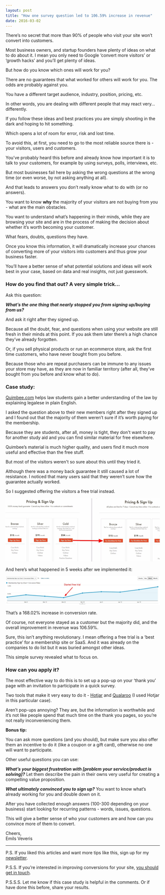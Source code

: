 ```yaml
---
layout: post
title: "How one survey question led to 106.59% increase in revenue"
date: 2016-03-02
---
```


There’s no secret that more than 90% of people who visit your site won’t convert into customers.

Most business owners, and startup founders have plenty of ideas on what to do about it. I mean you only need to Google ‘convert more visitors’ or ‘growth hacks’ and you’ll get plenty of ideas.

But how do you know which ones will work for you? 

There are no guarantees that what worked for others will work for you. The odds are probably against you.
 
You have a different target audience, industry, position, pricing, etc.

In other words, you are dealing with different people that may react very... differently.

If you follow these ideas and best practices you are simply shooting in the dark and hoping to hit something. 

Which opens a lot of room for error, risk and lost time.

To avoid this, at first, you need to go to the most reliable source there is - your visitors, users and customers. 

You’ve probably heard this before and already know how important it is to talk to your customers, for example by using surveys, polls, interviews, etc.

But most businesses fail here by asking the wrong questions at the wrong time (or even worse, by not asking anything at all).

And that leads to answers you don’t really know what to do with (or no answers).

You want to know **why** the majority of your visitors are not buying from you - what are the main obstacles.

You want to understand what’s happening in their minds, while they are browsing your site and are in the process of making the decision about whether it’s worth becoming your customer.

What fears, doubts, questions they have. 

Once you know this information, it will dramatically increase your chances of converting more of your visitors into customers and thus grow your business faster.

You’ll have a better sense of what potential solutions and ideas will work best in your case, based on data and real insights, not just guesswork. 

### How do you find that out? A very simple trick... ###

Ask this question: 

**_What’s the one thing that nearly stopped you from signing up/buying from us?_** 

And ask it right after they signed up.

Because all the doubt, fear, and questions when using your website are still fresh in their minds at this point. If you ask them later there’s a high chance they’ve already forgotten. 

Or, if you sell physical products or run an ecommerce store, ask the first time customers, who have never bought from you before. 

Because those who are repeat purchasers can be immune to any issues your store may have, as they are now in familiar territory (after all, they’ve bought from you before and know what to do).

### Case study: ### 

[Quimbee.com](https://www.quimbee.com/) helps law students gain a better understanding of the law by explaining legalese in plain English.
 
I asked the question above to their new members right after they signed up and I found out that the majority of them weren’t sure if it’s worth paying for the membership.

Because they are students, after all, money is tight, they don't want to pay for another study aid and you can find similar material for free elsewhere.

Quimbee’s material is much higher quality, and users find it much more useful and effective than the free stuff.
 
But most of the visitors weren't so sure about this until they tried it. 

Although there was a money back guarantee it still caused a lot of resistance. I noticed that many users said that they weren’t sure how the guarantee actually worked.    
 
So I suggested offering the visitors a free trial instead.

<img src="/images/quimbee_free_trial_test.jpg">

And here’s what happened in 5 weeks after we implemented it:

<img src="/images/GA_free_trial.jpg">

That’s a 168.02% increase in conversion rate. 

Of course, not everyone stayed as a customer but the majority did, and the overall improvement in revenue was 106.59%. 

Sure, this isn’t anything revolutionary. I mean offering a free trial is a ‘best practice’ for a membership site or SaaS. And it was already on the companies to do list but it was buried amongst other ideas.

This simple survey revealed what to focus on. 
 
### How can you apply it? ###

The most effective way to do this is to set up a pop-up on your ‘thank you’ page with an invitation to participate in a quick survey.

Two tools that make it very easy to do it - [Hotjar](https://www.hotjar.com/) and [Qualaroo](https://qualaroo.com/) (I used Hotjar in this particular case).

Aren’t pop-ups annoying? They are, but the information is worthwhile and it’s not like people spend that much time on the thank you pages, so you’re not really inconveniencing them.

**Bonus tip:** 

You can ask more questions (and you should), but make sure you also offer them an incentive to do it (like a coupon or a gift card), otherwise no one will want to participate.

Other useful questions you can use:

**_What’s your biggest frustration with [problem your service/product is solving]?_** Let them describe the pain in their owns very useful for creating a compelling value proposition. 

**_What ultimately convinced you to sign up?_** You want to know what’s already working for you and double down on it. 

After you have collected enough answers (100-300 depending on your business) start looking for recurring patterns - words, issues, questions. 

This will give a better sense of who your customers are and how can you convince more of them to convert.

Cheers, <br/> Emils Veveris

-------

P.S. If you liked this articles and want more tips like this, sign up for my [newsletter](#).

P.S.S. If you’re interested in improving conversions for your site, [you should get in touch](http://www.emilsw.com/). 

P.S.S.S. Let me know if this case study is helpful in the comments. Or if have done this before, share your results.
